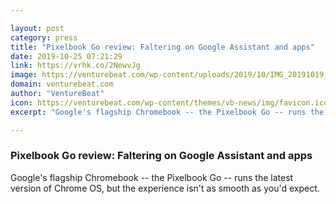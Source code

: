 ```yaml
---

layout: post
category: press
title: "Pixelbook Go review: Faltering on Google Assistant and apps"
date: 2019-10-25 07:21:29
link: https://vrhk.co/2NewvJg
image: https://venturebeat.com/wp-content/uploads/2019/10/IMG_20191019_125458.jpg?w=1200&strip=all
domain: venturebeat.com
author: "VentureBeat"
icon: https://venturebeat.com/wp-content/themes/vb-news/img/favicon.ico
excerpt: "Google's flagship Chromebook -- the Pixelbook Go -- runs the latest version of Chrome OS, but the experience isn't as smooth as you'd expect."

---
```


### Pixelbook Go review: Faltering on Google Assistant and apps

Google's flagship Chromebook -- the Pixelbook Go -- runs the latest version of Chrome OS, but the experience isn't as smooth as you'd expect.